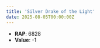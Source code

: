 ```yaml
---
title: 'Silver Drake of the Light'
date: 2025-08-05T00:00:00Z
---
```

- **RAP**: 6828
- **Value**: -1
